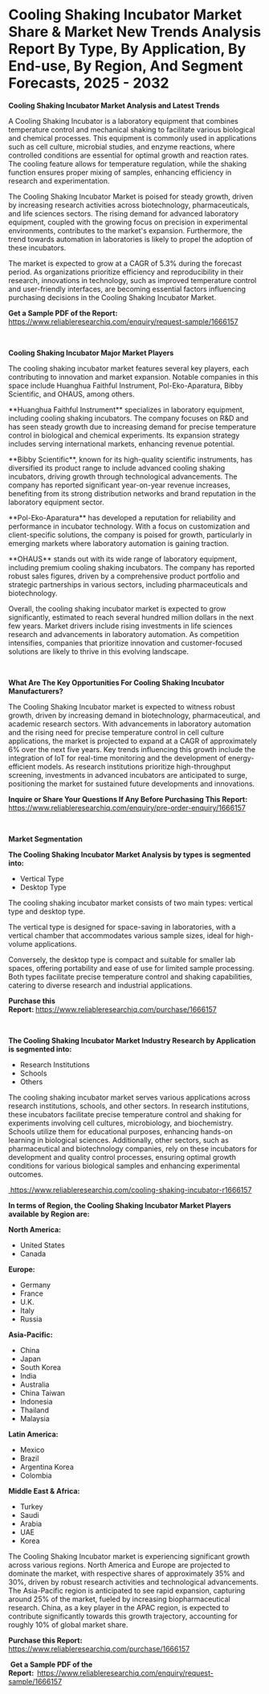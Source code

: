 <p><h1>Cooling Shaking Incubator Market Share & Market New Trends Analysis Report By Type, By Application, By End-use, By Region, And Segment Forecasts, 2025 - 2032</h1></p><p><strong>Cooling Shaking Incubator Market Analysis and Latest Trends</strong></p>
<p><p>A Cooling Shaking Incubator is a laboratory equipment that combines temperature control and mechanical shaking to facilitate various biological and chemical processes. This equipment is commonly used in applications such as cell culture, microbial studies, and enzyme reactions, where controlled conditions are essential for optimal growth and reaction rates. The cooling feature allows for temperature regulation, while the shaking function ensures proper mixing of samples, enhancing efficiency in research and experimentation.</p><p>The Cooling Shaking Incubator Market is poised for steady growth, driven by increasing research activities across biotechnology, pharmaceuticals, and life sciences sectors. The rising demand for advanced laboratory equipment, coupled with the growing focus on precision in experimental environments, contributes to the market's expansion. Furthermore, the trend towards automation in laboratories is likely to propel the adoption of these incubators.</p><p>The market is expected to grow at a CAGR of 5.3% during the forecast period. As organizations prioritize efficiency and reproducibility in their research, innovations in technology, such as improved temperature control and user-friendly interfaces, are becoming essential factors influencing purchasing decisions in the Cooling Shaking Incubator Market.</p></p>
<p><strong>Get a Sample PDF of the Report:&nbsp;</strong> <a href="https://www.reliableresearchiq.com/enquiry/request-sample/1666157?utm_campaign=2481&utm_medium=2&utm_source=Github&utm_content=ia&utm_term=18042025&utm_id=cooling-shaking-incubator">https://www.reliableresearchiq.com/enquiry/request-sample/1666157</a></p>
<p>&nbsp;</p>
<p><strong>Cooling Shaking Incubator Major Market Players</strong></p>
<p><p>The cooling shaking incubator market features several key players, each contributing to innovation and market expansion. Notable companies in this space include Huanghua Faithful Instrument, Pol-Eko-Aparatura, Bibby Scientific, and OHAUS, among others.</p><p>**Huanghua Faithful Instrument** specializes in laboratory equipment, including cooling shaking incubators. The company focuses on R&D and has seen steady growth due to increasing demand for precise temperature control in biological and chemical experiments. Its expansion strategy includes serving international markets, enhancing revenue potential.</p><p>**Bibby Scientific**, known for its high-quality scientific instruments, has diversified its product range to include advanced cooling shaking incubators, driving growth through technological advancements. The company has reported significant year-on-year revenue increases, benefiting from its strong distribution networks and brand reputation in the laboratory equipment sector.</p><p>**Pol-Eko-Aparatura** has developed a reputation for reliability and performance in incubator technology. With a focus on customization and client-specific solutions, the company is poised for growth, particularly in emerging markets where laboratory automation is gaining traction.</p><p>**OHAUS** stands out with its wide range of laboratory equipment, including premium cooling shaking incubators. The company has reported robust sales figures, driven by a comprehensive product portfolio and strategic partnerships in various sectors, including pharmaceuticals and biotechnology.</p><p>Overall, the cooling shaking incubator market is expected to grow significantly, estimated to reach several hundred million dollars in the next few years. Market drivers include rising investments in life sciences research and advancements in laboratory automation. As competition intensifies, companies that prioritize innovation and customer-focused solutions are likely to thrive in this evolving landscape.</p></p>
<p>&nbsp;</p>
<p><strong>What Are The Key Opportunities For Cooling Shaking Incubator Manufacturers?</strong></p>
<p><p>The Cooling Shaking Incubator market is expected to witness robust growth, driven by increasing demand in biotechnology, pharmaceutical, and academic research sectors. With advancements in laboratory automation and the rising need for precise temperature control in cell culture applications, the market is projected to expand at a CAGR of approximately 6% over the next five years. Key trends influencing this growth include the integration of IoT for real-time monitoring and the development of energy-efficient models. As research institutions prioritize high-throughput screening, investments in advanced incubators are anticipated to surge, positioning the market for sustained future developments and innovations.</p></p>
<p><strong>Inquire or Share Your Questions If Any Before Purchasing This Report:</strong> <a href="https://www.reliableresearchiq.com/enquiry/pre-order-enquiry/1666157?utm_campaign=2481&utm_medium=2&utm_source=Github&utm_content=ia&utm_term=18042025&utm_id=cooling-shaking-incubator">https://www.reliableresearchiq.com/enquiry/pre-order-enquiry/1666157</a></p>
<p>&nbsp;</p>
<p><strong>Market Segmentation</strong></p>
<p><strong>The Cooling Shaking Incubator Market Analysis by types is segmented into:</strong></p>
<p><ul><li>Vertical Type</li><li>Desktop Type</li></ul></p>
<p><p>The cooling shaking incubator market consists of two main types: vertical type and desktop type. </p><p>The vertical type is designed for space-saving in laboratories, with a vertical chamber that accommodates various sample sizes, ideal for high-volume applications. </p><p>Conversely, the desktop type is compact and suitable for smaller lab spaces, offering portability and ease of use for limited sample processing. Both types facilitate precise temperature control and shaking capabilities, catering to diverse research and industrial applications.</p></p>
<p><strong>Purchase this Report:&nbsp;</strong><a href="https://www.reliableresearchiq.com/purchase/1666157?utm_campaign=2481&utm_medium=2&utm_source=Github&utm_content=ia&utm_term=18042025&utm_id=cooling-shaking-incubator">https://www.reliableresearchiq.com/purchase/1666157</a></p>
<p>&nbsp;</p>
<p><strong>The Cooling Shaking Incubator Market Industry Research by Application is segmented into:</strong></p>
<p><ul><li>Research Institutions</li><li>Schools</li><li>Others</li></ul></p>
<p><p>The cooling shaking incubator market serves various applications across research institutions, schools, and other sectors. In research institutions, these incubators facilitate precise temperature control and shaking for experiments involving cell cultures, microbiology, and biochemistry. Schools utilize them for educational purposes, enhancing hands-on learning in biological sciences. Additionally, other sectors, such as pharmaceutical and biotechnology companies, rely on these incubators for development and quality control processes, ensuring optimal growth conditions for various biological samples and enhancing experimental outcomes.</p></p>
<p><a href="https://www.reliableresearchiq.com/cooling-shaking-incubator-r1666157?utm_campaign=2481&utm_medium=2&utm_source=Github&utm_content=ia&utm_term=18042025&utm_id=cooling-shaking-incubator">&nbsp;https://www.reliableresearchiq.com/cooling-shaking-incubator-r1666157</a></p>
<p><strong>In terms of Region, the Cooling Shaking Incubator Market Players available by Region are:</strong></p>
<p>
    <p> <strong> North America: </strong>
        <ul>
            <li>United States</li>
            <li>Canada</li>
        </ul>
        </p> 
    <p> <strong> Europe: </strong>
        <ul>
            <li>Germany</li>
            <li>France</li>
            <li>U.K.</li>
            <li>Italy</li>
            <li>Russia</li>
        </ul>
        </p> 
    <p> <strong> Asia-Pacific: </strong>
        <ul>
            <li>China</li>
            <li>Japan</li>
            <li>South Korea</li>
            <li>India</li>
            <li>Australia</li>
            <li>China Taiwan</li>
            <li>Indonesia</li>
            <li>Thailand</li>
            <li>Malaysia</li>
        </ul>
        </p> 
    <p> <strong> Latin America: </strong>
        <ul>
            <li>Mexico</li>
            <li>Brazil</li>
            <li>Argentina Korea</li>
            <li>Colombia</li>
        </ul>
        </p> 
    <p> <strong> Middle East & Africa: </strong>
        <ul>
            <li>Turkey</li>
            <li>Saudi</li>
            <li>Arabia</li>
            <li>UAE</li>
            <li>Korea</li>
        </ul>
    </p>
    </p>
<p><p>The Cooling Shaking Incubator market is experiencing significant growth across various regions. North America and Europe are projected to dominate the market, with respective shares of approximately 35% and 30%, driven by robust research activities and technological advancements. The Asia-Pacific region is anticipated to see rapid expansion, capturing around 25% of the market, fueled by increasing biopharmaceutical research. China, as a key player in the APAC region, is expected to contribute significantly towards this growth trajectory, accounting for roughly 10% of global market share.</p></p>
<p><strong>Purchase this Report: </strong><a href="https://www.reliableresearchiq.com/purchase/1666157?utm_campaign=2481&utm_medium=2&utm_source=Github&utm_content=ia&utm_term=18042025&utm_id=cooling-shaking-incubator">https://www.reliableresearchiq.com/purchase/1666157</a></p>
<p>&nbsp;<strong>Get a Sample PDF of the Report:&nbsp;&nbsp;</strong><a href="https://www.reliableresearchiq.com/enquiry/request-sample/1666157?utm_campaign=2481&utm_medium=2&utm_source=Github&utm_content=ia&utm_term=18042025&utm_id=cooling-shaking-incubator">https://www.reliableresearchiq.com/enquiry/request-sample/1666157</a></p>
<p><strong></strong></p>
<p><p></p><p></p><p></p></p>
